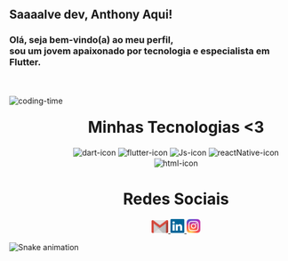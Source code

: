 ## Saaaalve dev, Anthony Aqui!
### Olá, seja bem-vindo(a) ao meu perfil,</br> sou um jovem apaixonado por tecnologia e especialista em Flutter.

<br>

<div  align="center"> 
  <div style="display: inline_block"><br>
    <img align="left" height="250" alt="coding-time" src="https://raw.githubusercontent.com/LuigiGf/LuigiGf/main/code.gif">
    <h1 align="center">Minhas Tecnologias <3</h1>
    <img align="center" height="50" width="80" alt="dart-icon" src="https://cdn.jsdelivr.net/gh/devicons/devicon/icons/dart/dart-original.svg">
    <img align="center" height="50" width="80" alt="flutter-icon" src="https://cdn.jsdelivr.net/gh/devicons/devicon/icons/flutter/flutter-original.svg">
    <img align="center" height="50" width="80" alt="Js-icon" src="https://cdn.jsdelivr.net/gh/devicons/devicon/icons/javascript/javascript-original.svg" />
    <img align="center" height="50" width="80" alt="reactNative-icon" src="https://cdn.jsdelivr.net/gh/devicons/devicon/icons/react/react-original.svg" />
    <img align="center" height="50" width="80" alt="html-icon" src="https://cdn.jsdelivr.net/gh/devicons/devicon/icons/androidstudio/androidstudio-original.svg">
   </div>
    
  
  <h1 align="center">Redes Sociais</h1>
    <a href = "mailto: anthonysareis11@gmail.com" target=blank>
      <img width="30" src="gmail.svg">
    </a>
    <a href = "https://www.linkedin.com/in/anthony-sa-reis/" target=blank>
      <img width="25" src="linkedin.svg">
    </a>
    <a href = "https://www.instagram.com/anthonysareis/" target=blank>
      <img width="25" src="instagram.png">
    </a>
</div>
  
![Snake animation](https://github.com/LuigiGF/LuigiGF/blob/output/github-contribution-grid-snake.svg)
